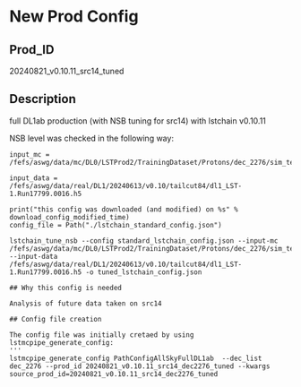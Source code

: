 
# New Prod Config

## Prod_ID

20240821_v0.10.11_src14_tuned

## Description

full DL1ab production (with NSB tuning for src14) with lstchain v0.10.11

NSB level was checked in the following way:

```
input_mc = /fefs/aswg/data/mc/DL0/LSTProd2/TrainingDataset/Protons/dec_2276/sim_telarray/node_theta_6.000_az_180.000_/output_v1.4/simtel_corsika_theta_6.000_az_180.000_run10.simtel.gz

input_data = /fefs/aswg/data/real/DL1/20240613/v0.10/tailcut84/dl1_LST-1.Run17799.0016.h5

print("this config was downloaded (and modified) on %s" % download_config_modified_time)
config_file = Path("./lstchain_standard_config.json")

lstchain_tune_nsb --config standard_lstchain_config.json --input-mc /fefs/aswg/data/mc/DL0/LSTProd2/TrainingDataset/Protons/dec_2276/sim_telarray/node_theta_6.000_az_180.000_/output_v1.4/simtel_corsika_theta_6.000_az_180.000_run10.simtel.gz --input-data /fefs/aswg/data/real/DL1/20240613/v0.10/tailcut84/dl1_LST-1.Run17799.0016.h5 -o tuned_lstchain_config.json

## Why this config is needed

Analysis of future data taken on src14

## Config file creation

The config file was initially cretaed by using lstmcpipe_generate_config:
'''
lstmcpipe_generate_config PathConfigAllSkyFullDL1ab  --dec_list dec_2276 --prod_id 20240821_v0.10.11_src14_dec2276_tuned --kwargs source_prod_id=20240821_v0.10.11_src14_dec2276_tuned
